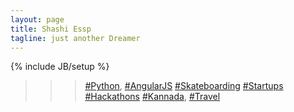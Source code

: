 ```yaml
---
layout: page
title: Shashi Essp
tagline: just another Dreamer
---
```

{% include JB/setup %}




		
>>> <a href="#">#Python</a>, <a href="#">#AngularJS</a> <a href="#">#Skateboarding</a>
	<a href="#">#Startups</a> <a href="#">#Hackathons</a> <a href="#">#Kannada</a>,				<a href="#">#Travel</a>
